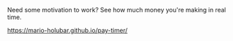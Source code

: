 Need some motivation to work? See how much money you're making in real time.

https://mario-holubar.github.io/pay-timer/
